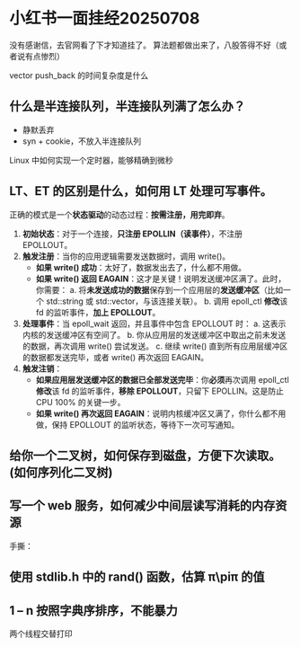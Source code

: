 # 小红书一面挂经20250708

没有感谢信，去官网看了下才知道挂了。
算法题都做出来了，八股答得不好（或者说有点惨烈）

vector push_back 的时间复杂度是什么

## 什么是半连接队列，半连接队列满了怎么办？

+ 静默丢弃
+ syn + cookie，不放入半连接队列



Linux 中如何实现一个定时器，能够精确到微秒



## LT、ET 的区别是什么，如何用 LT 处理可写事件。

正确的模式是一个**状态驱动**的动态过程：**按需注册，用完即弃**。

1. **初始状态**：对于一个连接，**只注册 EPOLLIN（读事件）**，不注册 EPOLLOUT。
2. **触发注册**：当你的应用逻辑需要发送数据时，调用 write()。
   - **如果 write() 成功**：太好了，数据发出去了，什么都不用做。
   - **如果 write() 返回 EAGAIN**：这才是关键！说明发送缓冲区满了。此时，你需要：
     a. 将**未发送成功的数据**保存到一个应用层的**发送缓冲区**（比如一个 std::string 或 std::vector<char>，与该连接关联）。
     b. 调用 epoll_ctl **修改**该 fd 的监听事件，**加上 EPOLLOUT**。
3. **处理事件**：当 epoll_wait 返回，并且事件中包含 EPOLLOUT 时：
   a. 这表示内核的发送缓冲区有空间了。
   b. 你从应用层的发送缓冲区中取出之前未发送的数据，再次调用 write() 尝试发送。
   c. 继续 write() 直到所有应用层缓冲区的数据都发送完毕，或者 write() 再次返回 EAGAIN。
4. **触发注销**：
   - **如果应用层发送缓冲区的数据已全部发送完毕**：你**必须**再次调用 epoll_ctl **修改**该 fd 的监听事件，**移除 EPOLLOUT**，只留下 EPOLLIN。这是防止 CPU 100% 的关键一步。
   - **如果 write() 再次返回 EAGAIN**：说明内核缓冲区又满了，你什么都不用做，保持 EPOLLOUT 的监听状态，等待下一次可写通知。



## 给你一个二叉树，如何保存到磁盘，方便下次读取。(如何序列化二叉树)





## 写一个 web 服务，如何减少中间层读写消耗的内存资源



手撕：

## 使用 stdlib.h 中的 rand() 函数，估算 π\piπ 的值



## 1 – n 按照字典序排序，不能暴力





两个线程交替打印